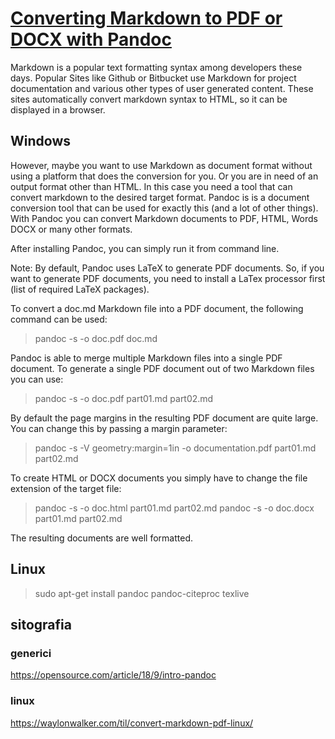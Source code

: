 # [Converting Markdown to PDF or DOCX with Pandoc](https://www.mscharhag.com/software-development/pandoc-markdown-to-pdf)

Markdown is a popular text formatting syntax among developers these days. Popular Sites like Github or Bitbucket use Markdown for project documentation and various other types of user generated content. These sites automatically convert markdown syntax to HTML, so it can be displayed in a browser.

## Windows
However, maybe you want to use Markdown as document format without using a platform that does the conversion for you. Or you are in need of an output format other than HTML. In this case you need a tool that can convert markdown to the desired target format. Pandoc is is a document conversion tool that can be used for exactly this (and a lot of other things). With Pandoc you can convert Markdown documents to PDF, HTML, Words DOCX or many other formats.

After installing Pandoc, you can simply run it from command line.

Note: By default, Pandoc uses LaTeX to generate PDF documents. So, if you want to generate PDF documents, you need to install a LaTex processor first (list of required LaTeX packages).

To convert a doc.md Markdown file into a PDF document, the following command can be used:

>  pandoc -s -o doc.pdf doc.md

Pandoc is able to merge multiple Markdown files into a single PDF document. To generate a single PDF document out of two Markdown files you can use:

>  pandoc -s -o doc.pdf part01.md part02.md

By default the page margins in the resulting PDF document are quite large. You can change this by passing a margin parameter:

>  pandoc -s -V geometry:margin=1in -o documentation.pdf part01.md part02.md

To create HTML or DOCX documents you simply have to change the file extension of the target file:

>  pandoc -s -o doc.html part01.md part02.md
>  pandoc -s -o doc.docx part01.md part02.md

The resulting documents are well formatted. 

## Linux

> sudo apt-get install pandoc pandoc-citeproc texlive


## sitografia

### generici
https://opensource.com/article/18/9/intro-pandoc

### linux
https://waylonwalker.com/til/convert-markdown-pdf-linux/


